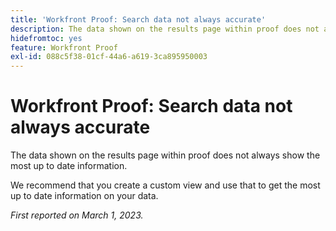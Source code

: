 ```yaml
---
title: 'Workfront Proof: Search data not always accurate'
description: The data shown on the results page within proof does not always show the most up to date information. It is recommended you create a custom view and use that to get the most up to date information on your data.
hidefromtoc: yes
feature: Workfront Proof
exl-id: 088c5f38-01cf-44a6-a619-3ca895950003
---
```

# Workfront Proof: Search data not always accurate

The data shown on the results page within proof does not always show the most up to date information. 

We recommend that you create a custom view and use that to get the most up to date information on your data.

_First reported on March 1, 2023._

